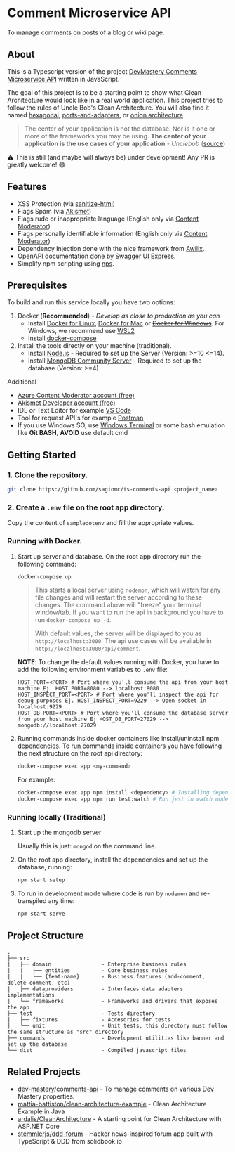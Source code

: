 # Comment Microservice API

To manage comments on posts of a blog or wiki page.

## About

This is a Typescript version of the project [DevMastery Comments Microservice API](https://github.com/dev-mastery/comments-api)
written in JavaScript.

The goal of this project is to be a starting point to show what Clean Architecture would look like
in a real world application. This project tries to follow the rules of Uncle Bob's Clean Architecture. You will also find
it named [hexagonal](http://alistair.cockburn.us/Hexagonal+architecture),
[ports-and-adapters](http://www.dossier-andreas.net/software_architecture/ports_and_adapters.html),
or [onion architecture](http://jeffreypalermo.com/blog/the-onion-architecture-part-1/).

> The center of your application is not the database. Nor is it one or more of the frameworks you may be using.
> **The center of your application is the use cases of your application** - _Unclebob_
> ([source](https://blog.8thlight.com/uncle-bob/2012/05/15/NODB.html "NODB"))

:warning: This is still (and maybe will always be) under development! Any PR is greatly welcome! :smile:

## Features

- XSS Protection (via [sanitize-html](https://www.npmjs.com/package/sanitize-html))
- Flags Spam (via [Akismet](https://akismet.com/))
- Flags rude or inappropriate language (English only via [Content Moderator](https://contentmoderator.cognitive.microsoft.com))
- Flags personally identifiable information (English only via [Content Moderator](https://contentmoderator.cognitive.microsoft.com))
- Dependency Injection done with the nice framework from [Awilix](https://github.com/jeffijoe/awilix).
- OpenAPI documentation done by [Swagger UI Express](https://github.com/scottie1984/swagger-ui-express).
- Simplify npm scripting using [nps](https://github.com/sezna/nps).

## Prerequisites

To build and run this service locally you have two options:

1. Docker (**Recommended**) - _Develop as close to production as you can_
   - Install [Docker for Linux](https://docs.docker.com/engine/install/), [Docker for Mac](https://docs.docker.com/docker-for-mac)
     or [~~Docker for Windows~~](https://docs.docker.com/docker-for-windows/).
     For Windows, we recommend use [WSL2](https://docs.microsoft.com/en-us/windows/wsl/install-win10)
   - Install [docker-compose](https://docs.docker.com/compose/)
2. Install the tools directly on your machine (traditional).
   - Install [Node.js](https://nodejs.org/en/download/) - Required to set up the Server (Version: >=10 <=14).
   - Install [MongoDB Community Server](https://www.mongodb.com/try/download/community) - Required to set up the database (Version: >=4)

Additional

- [Azure Content Moderator account (free)](https://contentmoderator.cognitive.microsoft.com)
- [Akismet Developer account (free)](https://akismet.com/development/api/#getting-started)
- IDE or Text Editor for example [VS Code](https://code.visualstudio.com/Download)
- Tool for request API's for example [Postman](https://www.getpostman.com/)
- If you use Windows SO, use [Windows Terminal](https://github.com/microsoft/terminal) or some bash emulation like **Git BASH**, **AVOID** use default cmd

## Getting Started

### 1. Clone the repository.

```bash
git clone https://github.com/sagiomc/ts-comments-api <project_name>
```

### 2. Create a `.env` file on the root app directory.

Copy the content of `sampledotenv` and fill the appropriate values.

### Running with Docker.

1. Start up server and database. On the root app directory run the following command:

   ```bash
   docker-compose up
   ```

   > This starts a local server using `nodemon`, which will watch for any file changes and will restart the server
   > according to these changes. The command above will "freeze" your terminal window/tab. If you want to run the api in
   > background you have to run `docker-compose up -d`.
   >
   > With default values, the server will be displayed to you as `http://localhost:3000`. The api use cases will be
   > available in `http://localhost:3000/api/comment`.

   **NOTE**: To change the default values running with Docker, you have to add the following environment variables to `.env` file:

   ```dotenv
   HOST_PORT=<PORT> # Port where you'll consume the api from your host machine Ej. HOST_PORT=8080 --> localhost:8080
   HOST_INSPECT_PORT=<PORT> # Port where you'll inspect the api for debug purposes Ej. HOST_INSPECT_PORT=9229 --> Open socket in localhost:9229
   HOST_DB_PORT=<PORT> # Port where you'll consume the database server from your host machine Ej HOST_DB_PORT=27029 --> mongodb://localhost:27029
   ```

2. Running commands inside docker containers like install/uninstall npm dependencies. To run commands inside containers
   you have following the next structure on the root api directory:
   ```bash
   docker-compose exec app <my-command>
   ```
   For example:
   ```bash
   docker-compose exec app npm install <dependency> # Installing dependencies
   docker-compose exec app npm run test:watch # Run jest in watch mode
   ```

### Running locally (Traditional)

1. Start up the mongodb server

   Usually this is just: `mongod` on the command line.

2. On the root app directory, install the dependencies and set up the database, running:
   ```bash
   npm start setup
   ```
3. To run in development mode where code is run by `nodemon` and re-transpiled any time:
   ```bash
   npm start serve
   ```

## Project Structure

```
.
├── src
|   ├── domain                - Enterprise business rules
|   |   ├── entities          - Core business rules
|   |   └── {feat-name}       - Business features (add-comment, delete-comment, etc)
|   ├── dataproviders         - Interfaces data adapters implementations
|   └── frameworks            - Frameworks and drivers that exposes the app
├── test                      - Tests directory
|   ├── fixtures              - Accesories for tests
|   └── unit                  - Unit tests, this directory must follow the same structure as "src" directory
├── commands                  - Development utilities like banner and set up the database
└── dist                      - Compiled javascript files
```

## Related Projects

- [dev-mastery/comments-api](https://github.com/dev-mastery/comments-api) - To manage comments on various Dev Mastery properties.
- [mattia-battiston/clean-architecture-example](https://github.com/mattia-battiston/clean-architecture-example) - Clean Architecture Example in Java
- [ardalis/CleanArchitecture](https://github.com/ardalis/CleanArchitecture) - A starting point for Clean Architecture with ASP.NET Core
- [stemmlerjs/ddd-forum](https://github.com/stemmlerjs/ddd-forum) - Hacker news-inspired forum app built with TypeScript & DDD from solidbook.io
